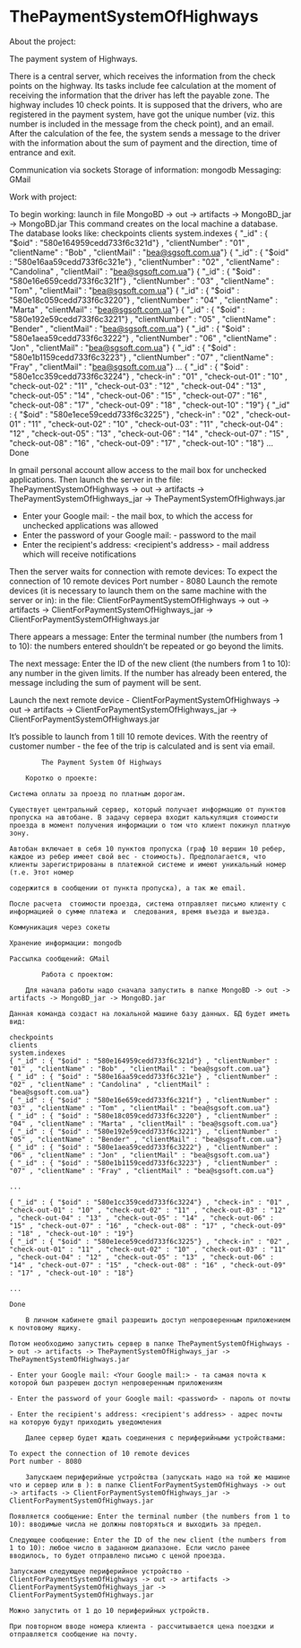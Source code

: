 # ThePaymentSystemOfHighways
	    
About the project:

The payment system of Highways.

There is a central server, which receives the information from the check points on the highway. 
Its tasks include fee calculation at the moment of receiving the information that the driver has left the payable zone.
The highway includes 10 check points. It is supposed that the drivers, who are registered in the payment system, have got the unique number (viz. this number is included in the message from the check point), and an email.
After the calculation of the fee, the system sends a message to the driver with the information about the sum of payment and the direction, time of entrance and exit.

Communication via sockets 
Storage of information: mongodb
Messaging: GMail

Work with project:

To begin working: launch in file MongoBD -> out -> artifacts -> MongoBD_jar -> MongoBD.jar
This command creates on the local machine a database. The database looks like: 
checkpoints
clients
system.indexes
{ "_id" : { "$oid" : "580e164959cedd733f6c321d"} , "clientNumber" : "01" , "clientName" : "Bob" , "clientMail" : "bea@sgsoft.com.ua"}
{ "_id" : { "$oid" : "580e16aa59cedd733f6c321e"} , "clientNumber" : "02" , "clientName" : "Candolina" , "clientMail" : "bea@sgsoft.com.ua"}
{ "_id" : { "$oid" : "580e16e659cedd733f6c321f"} , "clientNumber" : "03" , "clientName" : "Tom" , "clientMail" : "bea@sgsoft.com.ua"}
{ "_id" : { "$oid" : "580e18c059cedd733f6c3220"} , "clientNumber" : "04" , "clientName" : "Marta" , "clientMail" : "bea@sgsoft.com.ua"}
{ "_id" : { "$oid" : "580e192e59cedd733f6c3221"} , "clientNumber" : "05" , "clientName" : "Bender" , "clientMail" : "bea@sgsoft.com.ua"}
{ "_id" : { "$oid" : "580e1aea59cedd733f6c3222"} , "clientNumber" : "06" , "clientName" : "Jon" , "clientMail" : "bea@sgsoft.com.ua"}
{ "_id" : { "$oid" : "580e1b1159cedd733f6c3223"} , "clientNumber" : "07" , "clientName" : "Fray" , "clientMail" : "bea@sgsoft.com.ua"}
...
{ "_id" : { "$oid" : "580e1cc359cedd733f6c3224"} , "check-in" : "01" , "check-out-01" : "10" , "check-out-02" : "11" , "check-out-03" : "12" , "check-out-04" : "13" , "check-out-05" : "14" , "check-out-06" : "15" , "check-out-07" : "16" , "check-out-08" : "17" , "check-out-09" : "18" , "check-out-10" : "19"}
{ "_id" : { "$oid" : "580e1ece59cedd733f6c3225"} , "check-in" : "02" , "check-out-01" : "11" , "check-out-02" : "10" , "check-out-03" : "11" , "check-out-04" : "12" , "check-out-05" : "13" , "check-out-06" : "14" , "check-out-07" : "15" , "check-out-08" : "16" , "check-out-09" : "17" , "check-out-10" : "18"}
...
Done

In gmail personal account allow access to the mail box for unchecked applications.
Then launch the server in the file:
 ThePaymentSystemOfHighways -> out -> artifacts -> ThePaymentSystemOfHighways_jar -> ThePaymentSystemOfHighways.jar
- Enter your Google mail: <Your Google mail:> - the mail box, to which the access for unchecked applications was allowed
- Enter the password of your Google mail: <password> - password to the mail 
- Enter the recipient's address: <recipient's address> - mail address which will receive notifications 

Then the server waits for connection with remote devices:
To expect the connection of 10 remote devices
Port number - 8080
    Launch the remote devices (it is necessary to launch them on the same machine with the server or in): in the file:  ClientForPaymentSystemOfHighways -> out -> artifacts -> ClientForPaymentSystemOfHighways_jar -> ClientForPaymentSystemOfHighways.jar

There appears a message: Enter the terminal number (the numbers from 1 to 10): the numbers entered shouldn’t  be repeated or go beyond the limits.

The next message: Enter the ID of the new client (the numbers from 1 to 10): any number in the given limits. If the number has already been entered, the message including the sum of payment will be sent.

Launch the next remote device - ClientForPaymentSystemOfHighways -> out -> artifacts -> ClientForPaymentSystemOfHighways_jar -> ClientForPaymentSystemOfHighways.jar

It’s possible to launch from 1 till 10 remote devices. 
With the reentry of customer number -   the fee of the trip is calculated and is sent via email.

			The Payment System Of Highways

		Коротко о проекте:

	Система оплаты за проезд по платным дорогам.

	Существует центральный сервер, который получает информацию от пунктов пропуска на автобане. В задачу сервера входит калькуляция стоимости проезда в момент получения информации о том что клиент покинул платную зону.

	Автобан включает в себя 10 пунктов пропуска (граф 10 вершин 10 ребер, каждое из ребер имеет свой вес - стоимость). Предполагается, что клиенты зарегистрированы в платежной системе и имеют уникальный номер (т.е. Этот номер

	содержится в сообщении от пункта пропуска), а так же email.

	После расчета  стоимости проезда, система отправляет письмо клиенту с информацией о сумме платежа и  следования, время въезда и выезда.

	Коммуникация через сокеты

	Хранение информации: mongodb

	Рассылка сообщений: GMail

			Работа с проектом:

		Для начала работы надо сначала запустить в папке MongoBD -> out -> artifacts -> MongoBD_jar -> MongoBD.jar

	Данная команда создаст на локальной машине базу данных. БД будет иметь вид:

	checkpoints
	clients
	system.indexes
	{ "_id" : { "$oid" : "580e164959cedd733f6c321d"} , "clientNumber" : "01" , "clientName" : "Bob" , "clientMail" : "bea@sgsoft.com.ua"}
	{ "_id" : { "$oid" : "580e16aa59cedd733f6c321e"} , "clientNumber" : "02" , "clientName" : "Candolina" , "clientMail" : "bea@sgsoft.com.ua"}
	{ "_id" : { "$oid" : "580e16e659cedd733f6c321f"} , "clientNumber" : "03" , "clientName" : "Tom" , "clientMail" : "bea@sgsoft.com.ua"}
	{ "_id" : { "$oid" : "580e18c059cedd733f6c3220"} , "clientNumber" : "04" , "clientName" : "Marta" , "clientMail" : "bea@sgsoft.com.ua"}
	{ "_id" : { "$oid" : "580e192e59cedd733f6c3221"} , "clientNumber" : "05" , "clientName" : "Bender" , "clientMail" : "bea@sgsoft.com.ua"}
	{ "_id" : { "$oid" : "580e1aea59cedd733f6c3222"} , "clientNumber" : "06" , "clientName" : "Jon" , "clientMail" : "bea@sgsoft.com.ua"}
	{ "_id" : { "$oid" : "580e1b1159cedd733f6c3223"} , "clientNumber" : "07" , "clientName" : "Fray" , "clientMail" : "bea@sgsoft.com.ua"}

	...

	{ "_id" : { "$oid" : "580e1cc359cedd733f6c3224"} , "check-in" : "01" , "check-out-01" : "10" , "check-out-02" : "11" , "check-out-03" : "12" , "check-out-04" : "13" , "check-out-05" : "14" , "check-out-06" : "15" , "check-out-07" : "16" , "check-out-08" : "17" , "check-out-09" : "18" , "check-out-10" : "19"}
	{ "_id" : { "$oid" : "580e1ece59cedd733f6c3225"} , "check-in" : "02" , "check-out-01" : "11" , "check-out-02" : "10" , "check-out-03" : "11" , "check-out-04" : "12" , "check-out-05" : "13" , "check-out-06" : "14" , "check-out-07" : "15" , "check-out-08" : "16" , "check-out-09" : "17" , "check-out-10" : "18"}

	...

	Done

		В личном кабинете gmail разрешить доступ непроверенным приложением к почтовому ящику.

	Потом необходимо запустить сервер в папке ThePaymentSystemOfHighways -> out -> artifacts -> ThePaymentSystemOfHighways_jar -> ThePaymentSystemOfHighways.jar

	- Enter your Google mail: <Your Google mail:> - та самая почта к которой был разрешен доступ непроверенным приложениям

	- Enter the password of your Google mail: <password> - пароль от почты	

	- Enter the recipient's address: <recipient's address> - адрес почты на которую будут приходить уведомления

		Далее сервер будет ждать соединения с периферийными устройствами:

	To expect the connection of 10 remote devices
	Port number - 8080

		Запускаем периферийные устройства (запускать надо на той же машине что и сервер или в ): в папке ClientForPaymentSystemOfHighways -> out -> artifacts -> ClientForPaymentSystemOfHighways_jar -> ClientForPaymentSystemOfHighways.jar

	Появляется сообщение: Enter the terminal number (the numbers from 1 to 10): вводимые числа не должны повторяться и выходить за предел.

	Следующее сообщение: Enter the ID of the new client (the numbers from 1 to 10): любое число в заданном диапазоне. Если число ранее вводилось, то будет отправлено письмо с ценой проезда.

	Запускаем следующее периферийное устройство - ClientForPaymentSystemOfHighways -> out -> artifacts -> ClientForPaymentSystemOfHighways_jar -> ClientForPaymentSystemOfHighways.jar

	Можно запустить от 1 до 10 периферийных устройств. 

	При повторном вводе номера клиента - рассчитывается цена поездки и отправляется сообщение на почту.
